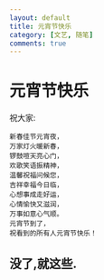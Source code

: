 ```yaml
---
layout: default
title: 元宵节快乐
category: [文艺, 随笔]
comments: true
---
```


# 元宵节快乐
祝大家:





```
新春佳节元宵夜，
万家灯火暖新春，
锣鼓喧天亮心门，
欢歌笑语振精神，
温馨祝福问候您，
吉祥幸福今日临，
心想事成走好运，
心情愉快又滋润，
万事如意心气顺。
元宵节到了，
祝看到的所有人元宵节快乐！
```




## 没了,就这些.





